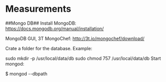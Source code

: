 # Measurements

##Mongo DB##
Install MongoDB: https://docs.mongodb.org/manual/installation/

MongoDB GUI, 3T MongoChef: http://3t.io/mongochef/download/

Crate a folder for the database. Example:

sudo mkdir -p /usr/local/data/db
sudo chmod 757 /usr/local/data/db
Start mongod:

$ mongod --dbpath <path to DB>
